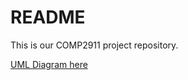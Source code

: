 # README #

This is our COMP2911 project repository.

[UML Diagram here](https://drive.google.com/file/d/0B4Bvf4gfYBMFYVhzTGNVN1NDcHc/view?usp=sharing)